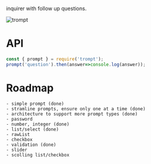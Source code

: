 inquirer with follow up questions.

![trompt](https://unpkg.com/trompt@0.0.4/trompt_v1.gif)

# API
```js
const { prompt } = require('trompt');
prompt('question').then(answer=>console.log(answer));
```
# Roadmap
    - simple prompt (done)
    - stramline prompts, ensure only one at a time (done)
    - architecture to support more prompt types (done)
    - password
    - number, integer (done)
    - list/select (done)
    - rawList
    - checkbox
    - validation (done)
    - slider
    - scolling list/checkbox
